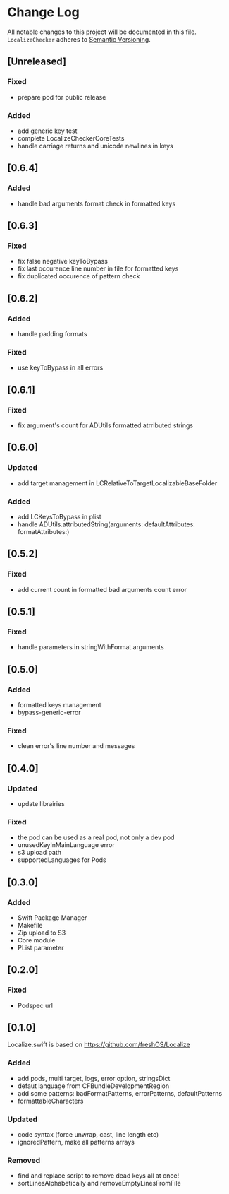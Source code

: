 # Change Log
All notable changes to this project will be documented in this file.
`LocalizeChecker` adheres to [Semantic Versioning](http://semver.org/).

## [Unreleased]

### Fixed
- prepare pod for public release

### Added
- add generic key test
- complete LocalizeCheckerCoreTests
- handle carriage returns and unicode newlines in keys

## [0.6.4]

### Added
- handle bad arguments format check in formatted keys

## [0.6.3]

### Fixed
- fix false negative keyToBypass
- fix last occurence line number in file for formatted keys
- fix duplicated occurence of pattern check

## [0.6.2]

### Added
- handle padding formats

### Fixed
- use keyToBypass in all errors

## [0.6.1]

### Fixed
- fix argument's count for ADUtils formatted atrributed strings

## [0.6.0]

### Updated
- add target management in LCRelativeToTargetLocalizableBaseFolder

### Added
- add LCKeysToBypass in plist
- handle ADUtils.attributedString(arguments: defaultAttributes: formatAttributes:)

## [0.5.2]

### Fixed
- add current count in formatted bad arguments count error

## [0.5.1]

### Fixed
- handle parameters in stringWithFormat arguments

## [0.5.0]

### Added
- formatted keys management
- bypass-generic-error

### Fixed
- clean error's line number and messages

## [0.4.0]

### Updated
- update librairies

### Fixed
- the pod can be used as a real pod, not only a dev pod
- unusedKeyInMainLanguage error
- s3 upload path
- supportedLanguages for Pods

## [0.3.0]

### Added
- Swift Package Manager
- Makefile
- Zip upload to S3
- Core module
- PList parameter

## [0.2.0]

### Fixed
- Podspec url

## [0.1.0]

Localize.swift is based on https://github.com/freshOS/Localize

### Added
- add pods, multi target, logs, error option, stringsDict
- defaut language from CFBundleDevelopmentRegion
- add some patterns: badFormatPatterns, errorPatterns, defaultPatterns
- formattableCharacters

### Updated
- code syntax (force unwrap, cast, line length etc)
- ignoredPattern, make all patterns arrays

### Removed
- find and replace script to remove dead keys all at once!
- sortLinesAlphabetically and removeEmptyLinesFromFile
